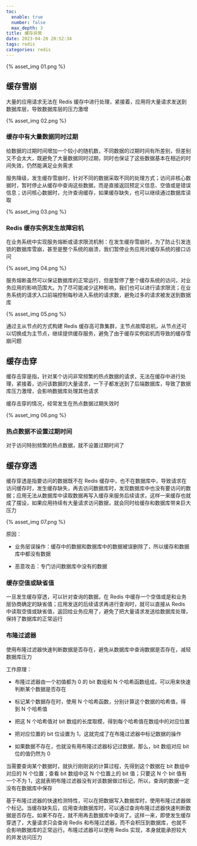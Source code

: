 ```yaml
---
toc:
  enable: true
  number: false
  max_depth: 3
title: 缓存异常
date: 2023-04-20 20:52:34
tags: redis
categories: redis
---
```


{% asset_img 01.png %}

## 缓存雪崩

大量的应用请求无法在 Redis 缓存中进行处理，紧接着，应用将大量请求发送到数据库层，导致数据库层的压力激增

{% asset_img 02.png %}

### 缓存中有大量数据同时过期

给数据的过期时间增加一个较小的随机数，不同数据的过期时间有所差别，但差别又不会太大，既避免了大量数据同时过期，同时也保证了这些数据基本在相近的时间失效，仍然能满足业务需求

服务降级，发生缓存雪崩时，针对不同的数据采取不同的处理方式；访问非核心数据时，暂时停止从缓存中查询这些数据，而是直接返回预定义信息、空值或是错误信息；访问核心数据时，允许查询缓存，如果缓存缺失，也可以继续通过数据库读取

{% asset_img 03.png %}

### Redis 缓存实例发生故障宕机

在业务系统中实现服务熔断或请求限流机制：在发生缓存雪崩时，为了防止引发连锁的数据库雪崩，甚至是整个系统的崩溃，我们暂停业务应用对缓存系统的接口访问

{% asset_img 04.png %}

服务熔断虽然可以保证数据库的正常运行，但是暂停了整个缓存系统的访问，对业务应用的影响范围大。为了尽可能减少这种影响，我们也可以进行请求限流；在业务系统的请求入口前端控制每秒进入系统的请求数，避免过多的请求被发送到数据库

{% asset_img 05.png %}

通过主从节点的方式构建 Redis 缓存高可靠集群，主节点故障宕机，从节点还可以切换成为主节点，继续提供缓存服务，避免了由于缓存实例宕机而导致的缓存雪崩问题

## 缓存击穿

缓存击穿是指，针对某个访问非常频繁的热点数据的请求，无法在缓存中进行处理，紧接着，访问该数据的大量请求，一下子都发送到了后端数据库，导致了数据库压力激增，会影响数据库处理其他请求

缓存击穿的情况，经常发生在热点数据过期失效时

{% asset_img 06.png %}

### 热点数据不设置过期时间

对于访问特别频繁的热点数据，就不设置过期时间了

## 缓存穿透

缓存穿透是指要访问的数据既不在 Redis 缓存中，也不在数据库中，导致请求在访问缓存时，发生缓存缺失，再去访问数据库时，发现数据库中也没有要访问的数据；应用无法从数据库中读取数据再写入缓存来服务后续请求，这样一来缓存也就成了摆设，如果应用持续有大量请求访问数据，就会同时给缓存和数据库带来巨大压力

{% asset_img 07.png %}

原因：

- 业务层误操作：缓存中的数据和数据库中的数据被误删除了，所以缓存和数据库中都没有数据

- 恶意攻击：专门访问数据库中没有的数据

### 缓存空值或缺省值

一旦发生缓存穿透，可以针对查询的数据，在 Redis 中缓存一个空值或是和业务层协商确定的缺省值；应用发送的后续请求再进行查询时，就可以直接从 Redis 中读取空值或缺省值，返回给业务应用了，避免了把大量请求发送给数据库处理，保持了数据库的正常运行

### 布隆过滤器

使用布隆过滤器快速判断数据是否存在，避免从数据库中查询数据是否存在，减轻数据库压力

工作原理：

- 布隆过滤器由一个初值都为 0 的 bit 数组和 N 个哈希函数组成，可以用来快速判断某个数据是否存在

- 标记某个数据存在时，使用 N 个哈希函数，分别计算这个数据的哈希值，得到 N 个哈希值

- 把这 N 个哈希值对 bit 数组的长度取模，得到每个哈希值在数组中的对应位置

- 把对应位置的 bit 位设置为 1，这就完成了在布隆过滤器中标记数据的操作

- 如果数据不存在，也就没有用布隆过滤器标记过数据，那么，bit 数组对应 bit 位的值仍然为 0

当需要查询某个数据时，就执行刚刚说的计算过程，先得到这个数据在 bit 数组中对应的 N 个位置；查看 bit 数组中这 N 个位置上的 bit 值；只要这 N 个 bit 值有一个不为 1，这就表明布隆过滤器没有对该数据做过标记，所以，查询的数据一定没有在数据库中保存

基于布隆过滤器的快速检测特性，可以在把数据写入数据库时，使用布隆过滤器做个标记。当缓存缺失后，应用查询数据库时，可以通过查询布隆过滤器快速判断数据是否存在。如果不存在，就不用再去数据库中查询了。这样一来，即使发生缓存穿透了，大量请求只会查询 Redis 和布隆过滤器，而不会积压到数据库，也就不会影响数据库的正常运行。布隆过滤器可以使用 Redis 实现，本身就能承担较大的并发访问压力